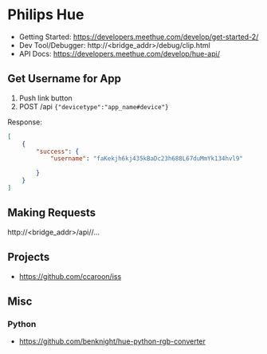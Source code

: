 # Philips Hue
* Getting Started: https://developers.meethue.com/develop/get-started-2/
* Dev Tool/Debugger: http://<bridge_addr>/debug/clip.html
* API Docs: https://developers.meethue.com/develop/hue-api/

## Get Username for App
1. Push link button
2. POST /api `{"devicetype":"app_name#device"}`

Response:

```json
[
	{
		"success": {
			"username": "faKekjh6kj435kBaDc23h688L67duMmYk134hvl9"

		}
	}
]
```

## Making Requests
http://<bridge_addr>/api/<username>/...

## Projects
* https://github.com/ccaroon/iss

## Misc
### Python
* https://github.com/benknight/hue-python-rgb-converter
